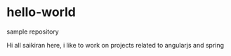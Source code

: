 # hello-world
sample repository

Hi all
saikiran here, i like to work on projects related to angularjs and spring 
